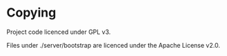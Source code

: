 



Copying
=======

Project code licenced under GPL v3.

Files under ./server/bootstrap are licenced under the Apache License v2.0.

